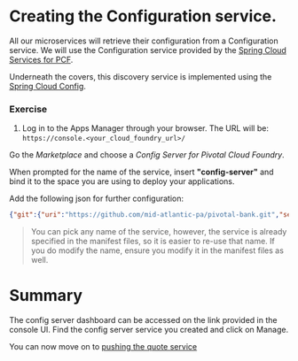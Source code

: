 # Creating the Configuration service.

All our microservices will retrieve their configuration from a Configuration service. We will use the Configuration service provided by 
the [Spring Cloud Services for PCF](https://network.pivotal.io/products/p-spring-cloud-services).

Underneath the covers, this discovery service is implemented using the [Spring Cloud Config](http://cloud.spring.io/spring-cloud-config/).

### Exercise

1. Log in to the Apps Manager through your browser. The URL will be: `https://console.<your_cloud_foundry_url>/`

Go the *Marketplace* and choose a *Config Server for Pivotal Cloud Foundry*.

When prompted for the name of the service, insert **"config-server"** and bind it to the space you are using to deploy your applications.

Add the following json for further configuration:

```json
{"git":{"uri":"https://github.com/mid-atlantic-pa/pivotal-bank.git","searchPaths":"cf-SpringBootTrader-config","label":"master"}}
```

> You can pick any name of the service, however, the service is already specified in the manifest files, so it is easier to re-use that name. If you do modify the name, ensure you modify it in the manifest files as well.

# Summary
The config server dashboard can be accessed on the link provided in the console UI. Find the config server service you created and click on Manage.

You can now move on to [pushing the quote service](lab_pushquote.md)
